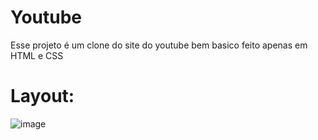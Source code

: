 # Youtube
Esse projeto é um clone do site do youtube bem basico feito apenas em HTML e CSS

# Layout:
![image](https://user-images.githubusercontent.com/99936429/182497149-8c79f116-b61c-4966-a920-a39cd752cd75.png)
